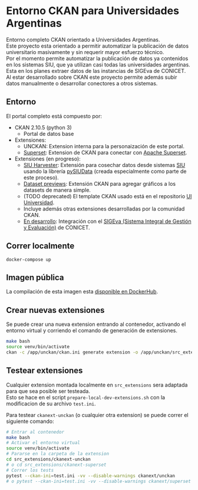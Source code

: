 # Entorno CKAN para Universidades Argentinas

Entorno completo CKAN orientado a Universidades Argentinas.  
Este proyecto esta orientado a permitir automatizar la publicación de datos universitario masivamente y sin requerir mayor esfuerzo técnico.  
Por el momento permite automatizar la publicación de datos ya contenidos en los sistemas SIU, que ya utilizan casi todas las universidades argentinas.  
Esta en los planes extraer datos de las instancias de SIGEva de CONICET.  
Al estar desarrollado sobre CKAN este proyecto permite además subir datos manualmente o desarrollar conectores a otros sistemas.  


## Entorno

El portal completo está compuesto por:
 - CKAN 2.10.5 (python 3)
   + Portal de datos base
 - Extensiones:
   + UNCKAN: Extension interna para la personaización de este portal.
   + [Superset](https://github.com/unckan/ckanext-superset): Extension de CKAN para conectar con [Apache Superset](https://superset.apache.org/).
 - Extensiones (en progreso):
   + [SIU Harvester](https://github.com/unckan/ckanext-siu-harvester): Extensión para cosechar datos desde sistemas [SIU](https://www.siu.edu.ar/) usando la librería [pySIUData](https://github.com/unckan/pySIUdata) (creada especialmente como parte de este proceso).
   + [Dataset previews](https://github.com/unckan/ckanext-datasetpreview): Extensión CKAN para agregar gráficos a los datasets de manera simple.
   + (TODO deprecated) El template CKAN usado está en el repositorio [UI Universidad](https://github.com/unckan/ckanext-ui-universidad).
   + Incluye además otras extensiones desarrolladas por la comunidad CKAN.
   + [En desarrollo](https://github.com/unckan/pysigeva): Integración con el [SIGEva (Sistema Integral de Gestión y Evaluación)](https://sigeva.conicet.gov.ar/) de CONICET.

## Correr localmente

```
docker-compose up
```

## Imagen pública

La compilación de esta imagen esta [disponible en DockerHub](https://hub.docker.com/r/avdata99/unckan/tags?page=1&ordering=last_updated).  

## Crear nuevas extensiones

Se puede crear una nueva extension entrando al contenedor, activando el entorno virtual y corriendo el comando de generación de extensiones.

```bash
make bash
source venv/bin/activate
ckan -c /app/unckan/ckan.ini generate extension -o /app/unckan/src_extensions/
```

## Testear extensiones

Cualquier extension montada localmente en `src_extensions` sera adaptada para que sea posible ser testeada.  
Esto se hace en el script `prepare-local-dev-extensions.sh` con la modificacion de su archivo `test.ini`.  

Para testear `ckanext-unckan` (o cualquier otra extension) se puede correr el siguiente comando:

```bash
# Entrar al contenedor
make bash
# Activar el entorno virtual
source venv/bin/activate
# Pararse en la carpeta de la extension
cd src_extensions/ckanext-unckan
# o cd src_extensions/ckanext-superset
# Correr los tests
pytest --ckan-ini=test.ini -vv --disable-warnings ckanext/unckan
# o pytest --ckan-ini=test.ini -vv --disable-warnings ckanext/superset
```
